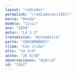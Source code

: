 ```yaml
---
layout: "radiador"
permalink: "/radiadores/3167/"
marca: "Honda"
modelo: "Civic"
ano: "2010"
motor: "L4 1.3"
transmision: "Automática"
parte: "19010RNBA51"
clima: "Con clima"
alto: "14 3/4"
ancho: "26 5/16"
observaciones: "Hybrid"
id: "3167"
---
```


